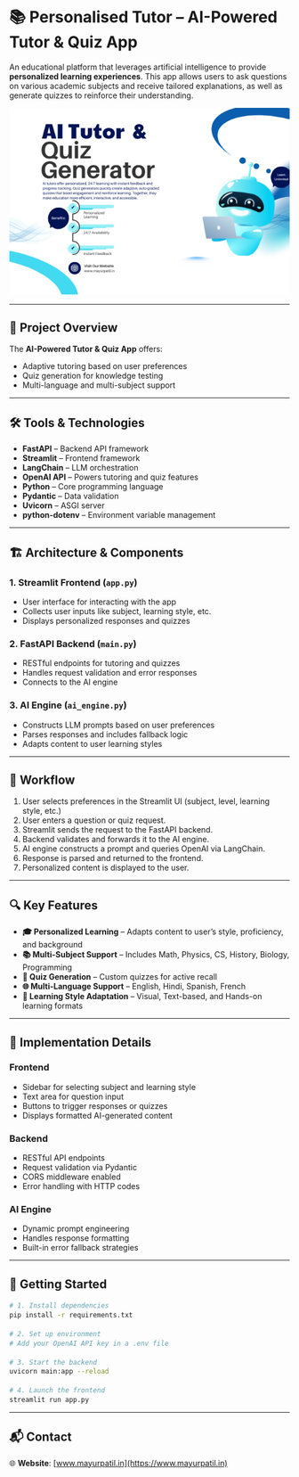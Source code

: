 
# 📚 Personalised Tutor – AI-Powered Tutor & Quiz App

An educational platform that leverages artificial intelligence to provide **personalized learning experiences**. This app allows users to ask questions on various academic subjects and receive tailored explanations, as well as generate quizzes to reinforce their understanding.

![Permotion](./Images/AITutor.png)

---

## 🚀 Project Overview

The **AI-Powered Tutor & Quiz App** offers:
- Adaptive tutoring based on user preferences
- Quiz generation for knowledge testing
- Multi-language and multi-subject support

---

## 🛠 Tools & Technologies

- **FastAPI** – Backend API framework  
- **Streamlit** – Frontend framework  
- **LangChain** – LLM orchestration  
- **OpenAI API** – Powers tutoring and quiz features  
- **Python** – Core programming language  
- **Pydantic** – Data validation  
- **Uvicorn** – ASGI server  
- **python-dotenv** – Environment variable management  

---

## 🏗 Architecture & Components

### 1. Streamlit Frontend (`app.py`)
- User interface for interacting with the app
- Collects user inputs like subject, learning style, etc.
- Displays personalized responses and quizzes

### 2. FastAPI Backend (`main.py`)
- RESTful endpoints for tutoring and quizzes
- Handles request validation and error responses
- Connects to the AI engine

### 3. AI Engine (`ai_engine.py`)
- Constructs LLM prompts based on user preferences
- Parses responses and includes fallback logic
- Adapts content to user learning styles

---

## 🔄 Workflow

1. User selects preferences in the Streamlit UI (subject, level, learning style, etc.)
2. User enters a question or quiz request.
3. Streamlit sends the request to the FastAPI backend.
4. Backend validates and forwards it to the AI engine.
5. AI engine constructs a prompt and queries OpenAI via LangChain.
6. Response is parsed and returned to the frontend.
7. Personalized content is displayed to the user.

---

## 🔍 Key Features

- **🎓 Personalized Learning** – Adapts content to user’s style, proficiency, and background
- **📚 Multi-Subject Support** – Includes Math, Physics, CS, History, Biology, Programming
- **📝 Quiz Generation** – Custom quizzes for active recall
- **🌐 Multi-Language Support** – English, Hindi, Spanish, French
- **🧠 Learning Style Adaptation** – Visual, Text-based, and Hands-on learning formats

---

## 🧩 Implementation Details

### Frontend
- Sidebar for selecting subject and learning style
- Text area for question input
- Buttons to trigger responses or quizzes
- Displays formatted AI-generated content

### Backend
- RESTful API endpoints
- Request validation via Pydantic
- CORS middleware enabled
- Error handling with HTTP codes

### AI Engine
- Dynamic prompt engineering
- Handles response formatting
- Built-in error fallback strategies

---

## 🚀 Getting Started

```bash
# 1. Install dependencies
pip install -r requirements.txt

# 2. Set up environment
# Add your OpenAI API key in a .env file

# 3. Start the backend
uvicorn main:app --reload

# 4. Launch the frontend
streamlit run app.py
```

---

## 📬 Contact
🌐 **Website**: [www.mayurpatil.in](https://www.mayurpatil.in)

